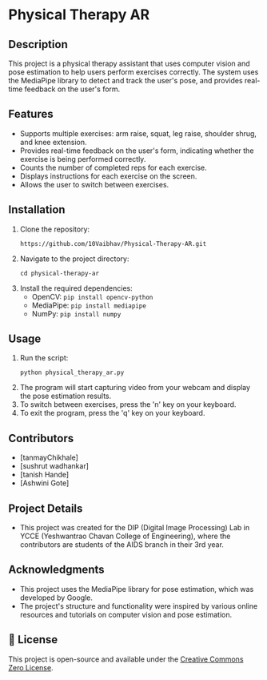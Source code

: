 # Physical Therapy AR

## Description
This project is a physical therapy assistant that uses computer vision and pose estimation to help users perform exercises correctly. The system uses the MediaPipe library to detect and track the user's pose, and provides real-time feedback on the user's form.

## Features
- Supports multiple exercises: arm raise, squat, leg raise, shoulder shrug, and knee extension.
- Provides real-time feedback on the user's form, indicating whether the exercise is being performed correctly.
- Counts the number of completed reps for each exercise.
- Displays instructions for each exercise on the screen.
- Allows the user to switch between exercises.

## Installation
1. Clone the repository:
   ```
   https://github.com/10Vaibhav/Physical-Therapy-AR.git
   ```
2. Navigate to the project directory:
   ```
   cd physical-therapy-ar
   ```
3. Install the required dependencies:
   - OpenCV: `pip install opencv-python`
   - MediaPipe: `pip install mediapipe`
   - NumPy: `pip install numpy`

## Usage
1. Run the script:
   ```
   python physical_therapy_ar.py
   ```
2. The program will start capturing video from your webcam and display the pose estimation results.
3. To switch between exercises, press the 'n' key on your keyboard.
4. To exit the program, press the 'q' key on your keyboard.

## Contributors
- [tanmayChikhale]
- [sushrut wadhankar]
- [tanish Hande]
- [Ashwini Gote]

## Project Details
- This project was created for the DIP (Digital Image Processing) Lab in YCCE (Yeshwantrao Chavan College of Engineering), where the contributors are students of the AIDS  branch in their 3rd year.

## Acknowledgments
- This project uses the MediaPipe library for pose estimation, which was developed by Google.
- The project's structure and functionality were inspired by various online resources and tutorials on computer vision and pose estimation.

## 📄 License

This project is open-source and available under the [Creative Commons Zero License](LICENSE).
